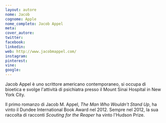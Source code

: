 ```yaml
---
layout: autore
nome: Jacob 
cognome: Apple
nome_completo: Jacob Appel
meta:
cover_autore:
twitter:
facebook:
linkedin:
web: http://www.jacobmappel.com/
instagram:
pinterest:
vine:
google:
---
```

Jacob Appel è uno scrittore americano contemporaneo, si occupa di bioetica e svolge l'attività di psichiatra presso il Mount Sinai Hospital in New York City.

Il primo romanzo di Jacob M. Appel, <em>The Man Who Wouldn't Stand Up</em>, ha vinto il Dundee International Book Award nel 2012. Sempre nel 2012, la sua raccolta di racconti <em>Scouting for the Reaper</em> ha vinto l'Hudson Prize. 

